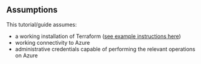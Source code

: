 ## Assumptions

This tutorial/guide assumes:

- a working installation of Terraform ([see example instructions here](./tutorials/setup.md))
- working connectivity to Azure
- administrative credentials capable of performing the relevant operations on Azure
